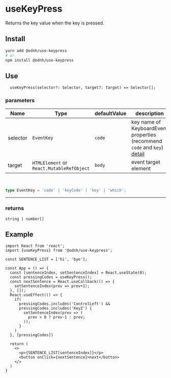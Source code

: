 # useKeyPress

Returns the key value when the key is pressed.

## Install 
```bash
yarn add @odnh/use-keypress
# or 
npm install @odnh/use-keypress
```

## Use
```tsx
  useKeyPress(selector?: Selector, target?: Target) => Selector[];
```

### parameters 
|Name|Type|defaultValue|description|
|-----|-------|----|-------------------------|
|selector|`EventKey`|`code`|key name of KeyboardEvent properties (recommend `code` and `key`) [detail](https://developer.mozilla.org/ko/docs/Web/API/KeyboardEvent)|
|target|`HTMLElement` or `React.MutableRefObject`|`body`|event target element|
<br/>

```ts
type EventKey = 'code' | 'keyCode' | 'key' | 'which';
```

---
### returns
`string | number[]`


## Example
```tsx
import React from 'react';
import {useKeyPress} from '@odnh/use-keypress';

const SENTENCE_LIST = ['hi', 'bye'];

const App = () => {
  const [sentenceIndex, setSentenceIndex] = React.useState(0);
  const pressingCodes = useKeyPress();
  const nextSentence = React.useCallback(() => {
    setSentenceIndex(prev => prev+1);
  }, []);
  React.useEffect(() => {
    if(
      pressingCodes.includes('ControlLeft') &&
      pressingCodes.includes('KeyZ') {
        setSentenceIndex(prev => (
          prev > 0 ? prev-1 : prev;
        ));
      }
    )
  }, [pressingCodes])

  return (
    <>
      <p>{SENTENCE_LIST[sentenceIndex]}</p>
      <button onClick={nextSentence}>next</button>
    </>
  )
}
```
